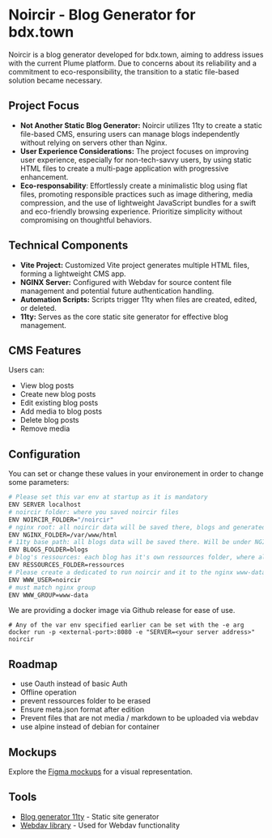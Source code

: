 # Noircir - Blog Generator for bdx.town

Noircir is a blog generator developed for bdx.town, aiming to address issues with the current Plume platform. Due to concerns about its reliability and a commitment to eco-responsibility, the transition to a static file-based solution became necessary.

## Project Focus

- **Not Another Static Blog Generator:** Noircir utilizes 11ty to create a static file-based CMS, ensuring users can manage blogs independently without relying on servers other than Nginx.
- **User Experience Considerations:** The project focuses on improving user experience, especially for non-tech-savvy users, by using static HTML files to create a multi-page application with progressive enhancement.
- **Eco-responsability**: Effortlessly create a minimalistic blog using flat files, promoting responsible practices such as image dithering, media compression, and the use of lightweight JavaScript bundles for a swift and eco-friendly browsing experience. Prioritize simplicity without compromising on thoughtful behaviors.

## Technical Components

- **Vite Project:** Customized Vite project generates multiple HTML files, forming a lightweight CMS app.
- **NGINX Server:** Configured with Webdav for source content file management and potential future authentication handling.
- **Automation Scripts:** Scripts trigger 11ty when files are created, edited, or deleted.
- **11ty:** Serves as the core static site generator for effective blog management.

## CMS Features

Users can:
- View blog posts
- Create new blog posts
- Edit existing blog posts
- Add media to blog posts
- Delete blog posts
- Remove media

## Configuration

You can set or change these values in your environement in order to change some parameters: 

```bash
# Please set this var env at startup as it is mandatory
ENV SERVER localhost
# noircir folder: where you saved noircir files
ENV NOIRCIR_FOLDER="/noircir"
# nginx root: all noircir data will be saved there, blogs and generated content
ENV NGINX_FOLDER=/var/www/html
# 11ty base path: all blogs data will be saved there. Will be under NGINX_FOLDER
ENV BLOGS_FOLDER=blogs
# blog's ressources: each blog has it's own ressources folder, where all media will be uploaded. Will be under NGINX_FOLDER/BLOGS_FOLDER/username
ENV RESSOURCES_FOLDER=ressources
# Please create a dedicated to run noircir and it to the nginx www-data group
ENV WWW_USER=noircir
# must match nginx group
ENV WWW_GROUP=www-data
```

We are providing a docker image via Github release for ease of use.

```
# Any of the var env specified earlier can be set with the -e arg
docker run -p <external-port>:8080 -e "SERVER=<your server address>" noircir
```

## Roadmap

- use Oauth instead of basic Auth
- Offline operation
- prevent ressources folder to be erased 
- Ensure meta.json format after edition
- Prevent files that are not media / markdown to be uploaded via webdav
- use alpine instead of debian for container


## Mockups

Explore the [Figma mockups](https://www.figma.com/file/4yeNx17sBsMgZeaoCX2jhT/Noirsir?type=design&node-id=0-1&mode=design&t=AFuMcptQkwRsC053-0) for a visual representation.

## Tools

- [Blog generator 11ty](https://www.11ty.dev/) - Static site generator
- [Webdav library](https://www.npmjs.com/package/webdav) - Used for Webdav functionality
